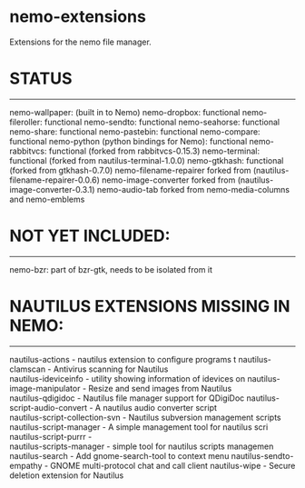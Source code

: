 # nemo-extensions
Extensions for the nemo file manager.

# STATUS
------

nemo-wallpaper: (built in to Nemo)
nemo-dropbox: functional
nemo-fileroller: functional
nemo-sendto: functional
nemo-seahorse: functional
nemo-share: functional
nemo-pastebin: functional
nemo-compare: functional
nemo-python (python bindings for Nemo): functional
nemo-rabbitvcs: functional (forked from rabbitvcs-0.15.3)
nemo-terminal: functional (forked from nautilus-terminal-1.0.0)
nemo-gtkhash: functional (forked from gtkhash-0.7.0)
nemo-filename-repairer forked from (nautilus-filename-repairer-0.0.6) 
nemo-image-converter forked from (nautilus-image-converter-0.3.1)
nemo-audio-tab forked from nemo-media-columns and nemo-emblems

# NOT YET INCLUDED:
----------------

nemo-bzr: part of bzr-gtk, needs to be isolated from it

# NAUTILUS EXTENSIONS MISSING IN NEMO:
---------------------------------

nautilus-actions                - nautilus extension to configure programs t
nautilus-clamscan               - Antivirus scanning for Nautilus           
nautilus-ideviceinfo            - utility showing information of idevices on
nautilus-image-manipulator      - Resize and send images from Nautilus      
nautilus-qdigidoc               - Nautilus file manager support for QDigiDoc
nautilus-script-audio-convert   - A nautilus audio converter script         
nautilus-script-collection-svn  - Nautilus subversion management scripts    
nautilus-script-manager         - A simple management tool for nautilus scri
nautilus-script-purrr           -                                        
nautilus-scripts-manager        - simple tool for nautilus scripts managemen
nautilus-search                 - Add gnome-search-tool to context menu
nautilus-sendto-empathy         - GNOME multi-protocol chat and call client 
nautilus-wipe                   - Secure deletion extension for Nautilus    
